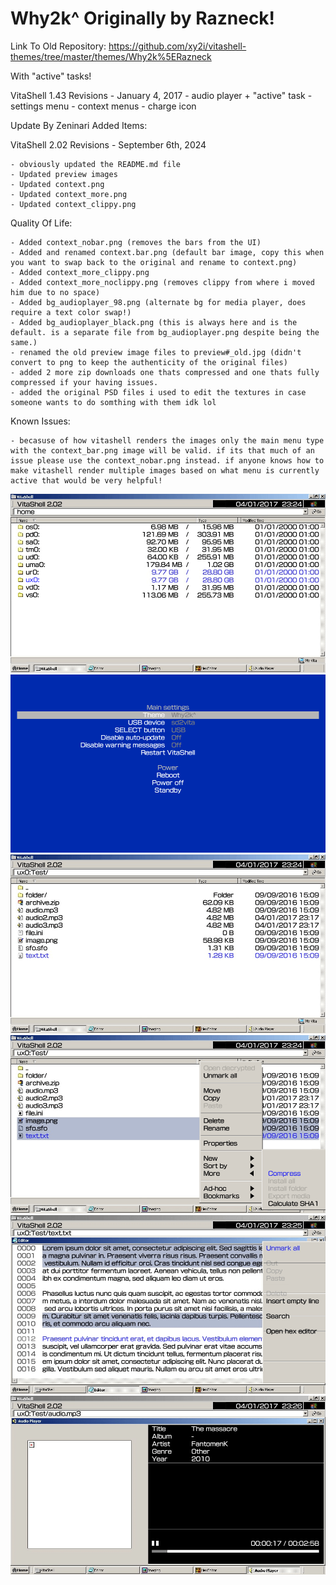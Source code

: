 # Why2k^ Originally by Razneck!

Link To Old Repository: https://github.com/xy2i/vitashell-themes/tree/master/themes/Why2k%5ERazneck

With "active" tasks!

VitaShell 1.43 Revisions - January 4, 2017
	- audio player + "active" task
	- settings menu
	- context menus
	- charge icon

 Update By Zeninari Added Items:

VitaShell 2.02 Revisions - September 6th, 2024

	- obviously updated the README.md file
	- Updated preview images
	- Updated context.png
	- Updated context_more.png
	- Updated context_clippy.png

Quality Of Life:

	- Added context_nobar.png (removes the bars from the UI)
	- Added and renamed context.bar.png (default bar image, copy this when 	you want to swap back to the original and rename to context.png)
	- Added context_more_clippy.png
	- Added context_more_noclippy.png (removes clippy from where i moved him due to no space)
	- Added bg_audioplayer_98.png (alternate bg for media player, does require a text color swap!)
	- Added bg_audioplayer_black.png (this is always here and is the default. is a separate file from bg_audioplayer.png despite being the 	same.)
	- renamed the old preview image files to preview#_old.jpg (didn't convert to png to keep the authenticity of the original files)
	- added 2 more zip downloads one thats compressed and one thats fully compressed if your having issues.
 	- added the original PSD files i used to edit the textures in case someone wants to do somthing with them idk lol

 Known Issues: 
	 
  	- becasuse of how vitashell renders the images only the main menu type with the context_bar.png image will be valid. if its that much of an issue please use the context_nobar.png instead. if anyone knows how to make vitashell render multiple images based on what menu is currently active that would be very helpful!


![Preview1](https://github.com/Zeninari/Vita-Themes/blob/c4827538122624e5abda6aae1835fded22e5c08a/VitaShell%20Themes/Why2k%5EZeninari/preview1.png)
![Preview2](https://github.com/Zeninari/Vita-Themes/blob/c4827538122624e5abda6aae1835fded22e5c08a/VitaShell%20Themes/Why2k%5EZeninari/preview2.png)
![Preview3](https://github.com/Zeninari/Vita-Themes/blob/d4c636816b348908ce6f8373137ec2bd3b4e0c1d/VitaShell%20Themes/Why2k%5EZeninari/preview3.png)
![Preview4](https://github.com/Zeninari/Vita-Themes/blob/d4c636816b348908ce6f8373137ec2bd3b4e0c1d/VitaShell%20Themes/Why2k%5EZeninari/preview4.png)
![Preview5](https://github.com/Zeninari/Vita-Themes/blob/d4c636816b348908ce6f8373137ec2bd3b4e0c1d/VitaShell%20Themes/Why2k%5EZeninari/preview5.png)
![Preview6](https://github.com/Zeninari/Vita-Themes/blob/d4c636816b348908ce6f8373137ec2bd3b4e0c1d/VitaShell%20Themes/Why2k%5EZeninari/preview6.png)
